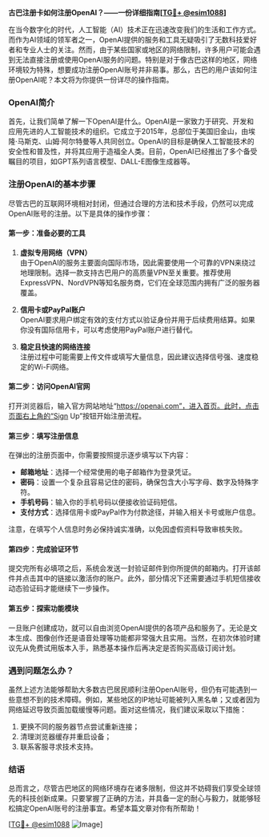 **古巴注册卡如何注册OpenAI？——一份详细指南[[TG💪+ @esim1088](https://t.me/s/esim1088)]**

在当今数字化的时代，人工智能（AI）技术正在迅速改变我们的生活和工作方式。而作为AI领域的领军者之一，OpenAI提供的服务和工具无疑吸引了无数科技爱好者和专业人士的关注。然而，由于某些国家或地区的网络限制，许多用户可能会遇到无法直接注册或使用OpenAI服务的问题。特别是对于像古巴这样的地区，网络环境较为特殊，想要成功注册OpenAI账号并非易事。那么，古巴的用户该如何注册OpenAI呢？本文将为你提供一份详尽的操作指南。

### OpenAI简介

首先，让我们简单了解一下OpenAI是什么。OpenAI是一家致力于研究、开发和应用先进的人工智能技术的组织。它成立于2015年，总部位于美国旧金山，由埃隆·马斯克、山姆·阿尔特曼等人共同创立。OpenAI的目标是确保人工智能技术的安全性和普及性，并将其应用于造福全人类。目前，OpenAI已经推出了多个备受瞩目的项目，如GPT系列语言模型、DALL-E图像生成器等。

### 注册OpenAI的基本步骤

尽管古巴的互联网环境相对封闭，但通过合理的方法和技术手段，仍然可以完成OpenAI账号的注册。以下是具体的操作步骤：

#### 第一步：准备必要的工具

1. **虚拟专用网络（VPN）**  
   由于OpenAI的服务主要面向国际市场，因此需要使用一个可靠的VPN来绕过地理限制。选择一款支持古巴用户的高质量VPN至关重要。推荐使用ExpressVPN、NordVPN等知名服务商，它们在全球范围内拥有广泛的服务器覆盖。

2. **信用卡或PayPal账户**  
   OpenAI要求用户绑定有效的支付方式以验证身份并用于后续费用结算。如果你没有国际信用卡，可以考虑使用PayPal账户进行替代。

3. **稳定且快速的网络连接**  
   注册过程中可能需要上传文件或填写大量信息，因此建议选择信号强、速度稳定的Wi-Fi网络。

#### 第二步：访问OpenAI官网

打开浏览器后，输入官方网站地址“https://openai.com”，进入首页。此时，点击页面右上角的“Sign Up”按钮开始注册流程。

#### 第三步：填写注册信息

在弹出的注册页面中，你需要按照提示逐步填写以下内容：
- **邮箱地址**：选择一个经常使用的电子邮箱作为登录凭证。
- **密码**：设置一个复杂且容易记住的密码，确保包含大小写字母、数字及特殊字符。
- **手机号码**：输入你的手机号码以便接收验证码短信。
- **支付方式**：选择信用卡或PayPal作为付款途径，并输入相关卡号或账户信息。

注意，在填写个人信息时务必保持诚实准确，以免因虚假资料导致审核失败。

#### 第四步：完成验证环节

提交完所有必填项之后，系统会发送一封验证邮件到你所提供的邮箱内。打开该邮件并点击其中的链接以激活你的账户。此外，部分情况下还需要通过手机短信接收动态验证码才能继续下一步操作。

#### 第五步：探索功能模块

一旦账户创建成功，就可以自由浏览OpenAI提供的各项产品和服务了。无论是文本生成、图像创作还是语音处理等功能都非常强大且实用。当然，在初次体验时建议先从免费试用版本入手，熟悉基本操作后再决定是否购买高级订阅计划。

### 遇到问题怎么办？

虽然上述方法能够帮助大多数古巴居民顺利注册OpenAI账号，但仍有可能遇到一些意想不到的技术障碍。例如，某些地区的IP地址可能被列入黑名单；又或者因为网络延迟导致页面加载缓慢等问题。面对这些情况，我们建议采取以下措施：

1. 更换不同的服务器节点尝试重新连接；
2. 清理浏览器缓存并重启设备；
3. 联系客服寻求技术支持。

### 结语

总而言之，尽管古巴地区的网络环境存在诸多限制，但这并不妨碍我们享受全球领先的科技创新成果。只要掌握了正确的方法，并具备一定的耐心与毅力，就能够轻松搞定OpenAI账号的注册事宜。希望本篇文章对你有所帮助！

[[TG💪+ @esim1088](https://t.me/s/esim1088) ![Image](https://i.postimg.cc/4NQfJmqS/Snipaste-2025-05-13-00-14-12.png)]